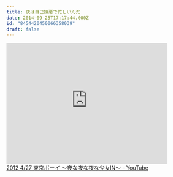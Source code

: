 ```yaml
---
title: 夜は自己嫌悪で忙しいんだ
date: 2014-09-25T17:17:44.000Z
id: "8454420450066358039"
draft: false
---
```

<iframe src="https://youtube.googleapis.com/v/MiC_qIPKzJc&amp;source=uds" allowfullscreen="" frameborder="0" height="315" width="420"></iframe><br><a href="http://www.youtube.com/watch?v=MiC_qIPKzJc">2012 4/27 東京ボーイ ～夜な夜な夜な少女IN～ - YouTube</a>

